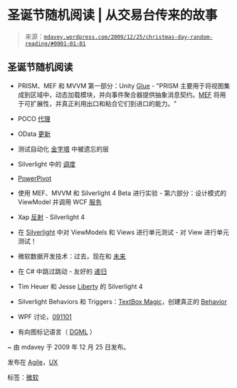 <!--yml

类别：未分类

日期：2024 年 05 月 18 日 06:12:07

-->

# 圣诞节随机阅读 | 从交易台传来的故事

> 来源：[`mdavey.wordpress.com/2009/12/25/christmas-day-random-reading/#0001-01-01`](https://mdavey.wordpress.com/2009/12/25/christmas-day-random-reading/#0001-01-01)

## 圣诞节随机阅读

+   PRISM、MEF 和 MVVM 第一部分：Unity [Glue](http://www.wintellect.com/CS/blogs/jlikness/archive/2009/12/22/prism-mef-and-mvvm-part-1-of-3-unity-glue.aspx) - "PRISM 主要用于将视图集成到区域中，动态加载模块，并向事件聚合器提供抽象消息契约。[MEF](http://blogs.msdn.com/dphill/archive/2009/12/09/prism-and-mef.aspx) 将用于可扩展性，并真正利用出口和粘合它们到进口的能力。"

+   POCO [代理](http://blogs.msdn.com/adonet/archive/2009/12/22/poco-proxies-part-1.aspx)

+   OData [更新](http://www.douglaspurdy.com/2009/12/18/odata-v2/?utm_source=feedburner&utm_medium=feed&utm_campaign=Feed%3A+douglaspurdy+%28Douglas+Purdy%29&utm_content=Google+Reader)

+   测试自动化 [金字塔](http://blog.mountaingoatsoftware.com/the-forgotten-layer-of-the-test-automation-pyramid) 中被遗忘的层

+   Silverlight 中的 [调度](http://www.wintellect.com/CS/blogs/jlikness/archive/2009/12/16/dispatching-in-silverlight.aspx)

+   [PowerPivot](http://powerpivotpro.com/)

+   使用 MEF、MVVM 和 Silverlight 4 Beta 进行实验 - 第六部分：设计模式的 ViewModel 并调用 WCF [服务](http://www.davidezordan.net/blog/?p=1663)

+   Xap [反射](http://weblogs.asp.net/nmarun/archive/2009/12/11/xap-reflector-silverlight-4.aspx) - Silverlight 4

+   在 [Silverlight](http://www.wintellect.com/CS/blogs/jlikness/archive/2009/12/11/unit-tests-for-viewmodels-and-views-in-silverlight.aspx) 中对 ViewModels 和 Views 进行单元测试 - 对 View 进行单元测试！

+   微软数据开发技术：过去，现在和 [未来](http://msdn.microsoft.com/en-us/data/ee730343.aspx)

+   在 C# 中跳过跳动 - 友好的 [递归](http://community.bartdesmet.net/blogs/bart/archive/2009/11/08/jumping-the-trampoline-in-c-stack-friendly-recursion.aspx)

+   Tim Heuer 和 Jesse [Liberty](http://blogs.infragistics.com/pixel8/media/p/209447.aspx) 的 Silverlight 4

+   Silverlight Behaviors 和 Triggers：[TextBox Magic](http://www.wintellect.com/CS/blogs/jlikness/archive/2009/10/07/silverlight-behaviors-and-triggers-textbox-magic.aspx)，创建真正的 [Behavior](http://www.wintellect.com/CS/blogs/jlikness/archive/2009/10/16/silverlight-behaviors-and-triggers-making-a-true-behavior.aspx)

+   WPF 讨论，[091101](http://blogs.msdn.com/jaimer/archive/2009/11/02/wpf-discussions-091101.aspx)

+   有向图标记语言（ [DGML](http://blogs.msdn.com/camerons/archive/2009/01/26/directed-graph-markup-language-dgml.aspx) ）

~ 由 mdavey 于 2009 年 12 月 25 日发布。

发布在 [Agile](https://mdavey.wordpress.com/category/agile/)，[UX](https://mdavey.wordpress.com/category/ux/)

标签：[微软](https://mdavey.wordpress.com/tag/microsoft/)
